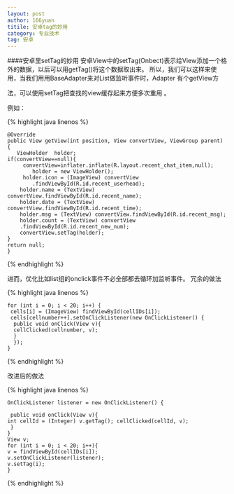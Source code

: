 ```yaml
---
layout: post
author: 166yuan
titile: 安卓tag的妙用
category: 专业技术
tag: 安卓
---
```

####安卓里setTag的妙用
安卓View中的setTag(Onbect)表示给View添加一个格外的数据，以后可以用getTag()将这个数据取出来。
所以，我们可以这样来使用，当我们用用BaseAdapter来对List做监听事件时，Adapter 有个getView方

法，可以使用setTag把查找的view缓存起来方便多次重用 。

例如：

{% highlight java linenos %}

    @Override
    public View getView(int position, View convertView, ViewGroup parent) {
       ViewHolder  holder;
    if(convertView==null){
   		 convertView=inflater.inflate(R.layout.recent_chat_item,null);
    		holder = new ViewHolder();
   		 holder.icon = (ImageView) convertView
    		.findViewById(R.id.recent_userhead);
    	holder.name = (TextView) convertView.findViewById(R.id.recent_name);
    	holder.date = (TextView) convertView.findViewById(R.id.recent_time);
   	 	holder.msg = (TextView) convertView.findViewById(R.id.recent_msg);
    	holder.count = (TextView) convertView
    	.findViewById(R.id.recent_new_num);
    	convertView.setTag(holder);
    }
    return null;
    }
	
{% endhighlight %}

进而，优化比如list组的onclick事件不必全部都去循环加监听事件。
冗余的做法

{% highlight java linenos %}

    for (int i = 0; i < 20; i++) {
     cells[i] = (ImageView) findViewById(cellIDs[i]);
     cells[cellnumber++].setOnClickListener(new OnClickListener() {
      public void onClick(View v){ 
      cellClicked(cellnumber, v); 
      }
      });
    }
	
{% endhighlight %}

改进后的做法

{% highlight java linenos %}

    OnClickListener listener = new OnClickListener() {
     
     public void onClick(View v){ 
    int cellId = (Integer) v.getTag(); cellClicked(cellId, v); 
     }
    }
    View v;
    for (int i = 0; i < 20; i++){ 
    v = findViewById(cellIDs[i]); 
    v.setOnClickListener(listener); 
    v.setTag(i); 
    }
	
{% endhighlight %}




